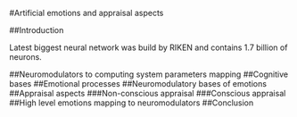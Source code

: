 #Artificial emotions and appraisal aspects

##Introduction

Latest biggest neural network was build by RIKEN and contains 1.7 billion of neurons.

##Neuromodulators to computing system parameters mapping
##Cognitive bases
##Emotional processes
##Neuromodulatory bases of emotions
##Appraisal aspects
###Non-conscious appraisal
###Conscious appraisal
##High level emotions mapping to neuromodulators
##Conclusion




